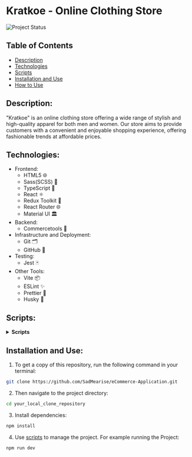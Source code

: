 # Kratkoe - Online Clothing Store

![Project Status](https://img.shields.io/badge/status-finished-brightgreen.svg)

## Table of Contents

- [Description](#description)
- [Technologies](#technologies)
- [Scripts](#scripts)
- [Installation and Use](#installation-and-use)
- [How to Use](#how-to-use)

## Description:

"Kratkoe" is an online clothing store offering a wide range of stylish and high-quality apparel for both men and women. Our store aims to provide customers with a convenient and enjoyable shopping experience, offering fashionable trends at affordable prices.

## Technologies:

- Frontend:
  - HTML5 🌐
  - Sass(SCSS) 🎨
  - TypeScript 🚀
  - React ⚛️
  - Redux Toolkit 🔄
  - React Router 🌐
  - Material UI 🏛️
- Backend:
  - Commercetools 🚀
- Infrastructure and Deployment:
  - Git 🗂️
  - GitHub 🐙
- Testing:
  - Jest 🃏
- Other Tools:
  - Vite 📦
  - ESLint ✨
  - Prettier 🎨
  - Husky 🐶

## Scripts:

<details>
  <summary><b>Scripts</b></summary>
  <ul>
    <li>
      <b>"dev"</b>: Runs development environment.
    </li>
    <li>
      <b>"build"</b>: Creates an optimized build of the application.
    </li>
    <li>
      <b>"lint"</b>: Runs the linter on the entire project directory on any file that has an extension of .ts, .tsx.
    </li>
    <li>
      <b>"format"</b>: Runs Prettier, which will reformat all the files in the project except .gitignore, .eslintignore, .prettierignore.
    </li>
    <li>
      <b>"prepare"</b>: Runs Husky, which will trigger and enable Git hooks.
    </li>
    <li>
      <b>"test"</b>: Runs tests. Equivalent to `npm test`.
    </li>
  </ul>
</details>

## Installation and Use:

1. To get a copy of this repository, run the following command in your terminal:

```bash
git clone https://github.com/SadMearise/eCommerce-Application.git
```

2. Then navigate to the project directory:

```bash
cd your_local_clone_repository
```

3. Install dependencies:

```bash
npm install
```

4. Use [scripts](#scripts) to manage the project. For example running the Project:

```bash
npm run dev
```
